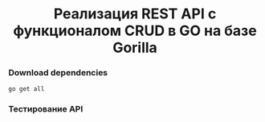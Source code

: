 <h1 align="center">Реализация REST API с функционалом CRUD в GO на базе Gorilla</h1>

### Download dependencies
````
go get all
````
### Тестирование API